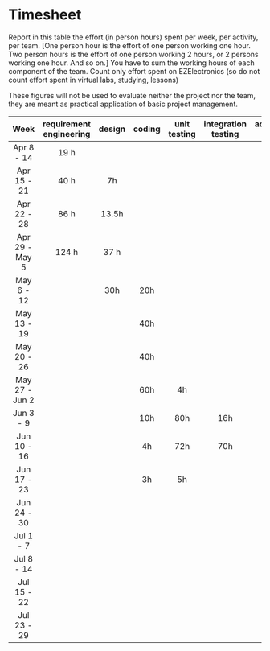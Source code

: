 # Timesheet

Report in this table the effort (in person hours) spent per week, per activity, per team.
[One person hour is the effort of one person working one hour.
Two person hours is the effort of one person working 2 hours, or 2 persons working one hour. And so on.]
You have to sum the working hours of each component of the team.
Count only effort spent on EZElectronics (so do not count effort spent in virtual labs, studying, lessons)

These figures will not be used to evaluate neither the project nor the team, they are meant as practical application of basic project management.

|      Week      | requirement engineering | design | coding | unit testing | integration testing | acceptance testing | management | git maven |
| :------------: | :---------------------: | :----: | :----: | :----------: | :-----------------: | :----------------: | :--------: | :-------: |
|   Apr 8 - 14   |        19 h             |        |        |              |                     |                    |     6h     |           |
|  Apr 15 - 21   |        40 h             |   7h   |        |              |                     |                    |     2h     |           |
|  Apr 22 - 28   |        86 h             |13.5h   |        |              |                     |                    |   6.5h     |           |
| Apr 29 - May 5 |        124 h            | 37 h   |        |              |                     |                    |     8h     |           |
|   May 6 - 12   |                         |  30h   |  20h   |              |                     |                    |     4h     |           |
|  May 13 - 19   |                         |        |  40h   |              |                     |                    |     2h     |           |
|  May 20 - 26   |                         |        |  40h   |              |                     |                    |     2h     |           |
| May 27 - Jun 2 |                         |        |  60h   |      4h      |                     |                    |     3h     |           |
|   Jun 3 - 9    |                         |        |  10h   |     80h      |       16h           |                    |     3h     |           |
|  Jun 10 - 16   |                         |        |  4h    |     72h      |       70h           |                    |     2h     |           |
|  Jun 17 - 23   |                         |        |  3h    |     5h       |                     |       18h          |     1h     |           |
|  Jun 24 - 30   |                         |        |        |              |                     |                    |            |           |
|   Jul 1 - 7    |                         |        |        |              |                     |                    |            |           |
|   Jul 8 - 14   |                         |        |        |              |                     |                    |            |           |
|  Jul 15 - 22   |                         |        |        |              |                     |                    |            |           |
|  Jul 23 - 29   |                         |        |        |              |                     |                    |            |           |
